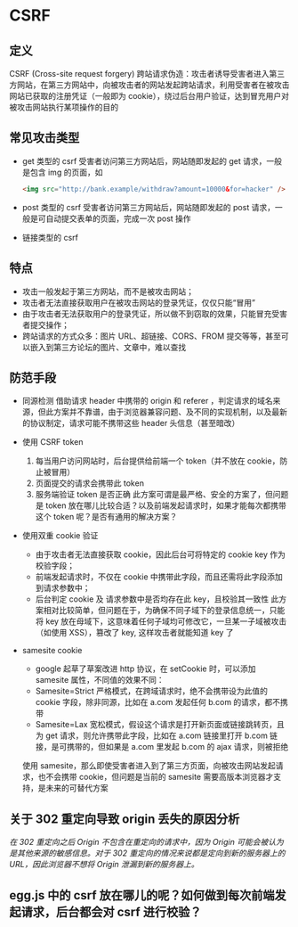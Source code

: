 # CSRF

## 定义

CSRF (Cross-site request forgery) 跨站请求伪造：攻击者诱导受害者进入第三方网站，在第三方网站中，向被攻击者的网站发起跨站请求，利用受害者在被攻击网站已获取的注册凭证（一般即为 cookie），绕过后台用户验证，达到冒充用户对被攻击网站执行某项操作的目的

## 常见攻击类型

- get 类型的 csrf
  受害者访问第三方网站后，网站随即发起的 get 请求，一般是包含 img 的页面，如
  ```html
  <img src="http://bank.example/withdraw?amount=10000&for=hacker" />
  ```
- post 类型的 csrf
  受害者访问第三方网站后，网站随即发起的 post 请求，一般是可自动提交表单的页面，完成一次 post 操作

- 链接类型的 csrf

## 特点

- 攻击一般发起于第三方网站，而不是被攻击网站；
- 攻击者无法直接获取用户在被攻击网站的登录凭证，仅仅只能“冒用”
- 由于攻击者无法获取用户的登录凭证，所以做不到窃取的效果，只能冒充受害者提交操作；
- 跨站请求的方式众多：图片 URL、超链接、CORS、FROM 提交等等，甚至可以嵌入到第三方论坛的图片、文章中，难以查找

## 防范手段

- 同源检测
  借助请求 header 中携带的 origin 和 referer ，判定请求的域名来源，但此方案并不靠谱，由于浏览器兼容问题、及不同的实现机制，以及最新的协议制定，请求可能不携带这些 header 头信息（甚至暗改）

- 使用 CSRF token

  1. 每当用户访问网站时，后台提供给前端一个 token（并不放在 cookie，防止被冒用）
  2. 页面提交的请求会携带此 token
  3. 服务端验证 token 是否正确
     此方案可谓是最严格、安全的方案了，但问题是 token 放在哪儿比较合适？以及前端发起请求时，如果才能每次都携带这个 token 呢？是否有通用的解决方案？

- 使用双重 cookie 验证

  - 由于攻击者无法直接获取 cookie，因此后台可将特定的 cookie key 作为校验字段；
  - 前端发起请求时，不仅在 cookie 中携带此字段，而且还需将此字段添加到请求参数中；
  - 后台判定 cookie 及 请求参数中是否均存在此 key，且校验其一致性
    此方案相对比较简单，但问题在于，为确保不同子域下的登录信息统一，只能将 key 放在母域下，这意味着任何子域均可修改它，一旦某一子域被攻击（如使用 XSS），篡改了 key, 这样攻击者就能知道 key 了

- samesite cookie

  - google 起草了草案改进 http 协议，在 setCookie 时，可以添加 samesite 属性，不同值的效果不同：
  - Samesite=Strict 严格模式，在跨域请求时，绝不会携带设为此值的 cookie 字段，除非同源，比如在 a.com 发起任何 b.com 的请求，都不携带
  - Samesite=Lax 宽松模式，假设这个请求是打开新页面或链接跳转页，且为 get 请求，则允许携带此字段，比如在 a.com 链接里打开 b.com 链接，是可携带的，但如果是 a.com 里发起 b.com 的 ajax 请求，则被拒绝

  使用 samesite，那么即使受害者进入到了第三方页面，向被攻击网站发起请求，也不会携带 cookie，但问题是当前的 samesite 需要高版本浏览器才支持，是未来的可替代方案

## 关于 302 重定向导致 origin 丢失的原因分析

_在 302 重定向之后 Origin 不包含在重定向的请求中，因为 Origin 可能会被认为是其他来源的敏感信息。对于 302 重定向的情况来说都是定向到新的服务器上的 URL，因此浏览器不想将 Origin 泄漏到新的服务器上。_

## egg.js 中的 csrf 放在哪儿的呢？如何做到每次前端发起请求，后台都会对 csrf 进行校验？

